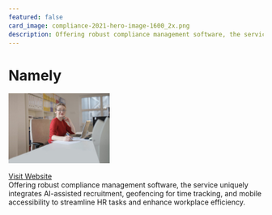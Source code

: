 ```yaml
---
featured: false
card_image: compliance-2021-hero-image-1600_2x.png
description: Offering robust compliance management software, the service uniquely integrates AI-assisted recruitment, geofencing for time tracking, and mobile accessibility to streamline HR tasks and enhance workplace efficiency.
---
```


# Namely
<img src="compliance-2021-hero-image-1600_2x.png" alt="Logo" style="max-width: 200px; height: auto;">

<a href="https://namely.com/compliance/">Visit Website</a>  
Offering robust compliance management software, the service uniquely integrates AI-assisted recruitment, geofencing for time tracking, and mobile accessibility to streamline HR tasks and enhance workplace efficiency.
